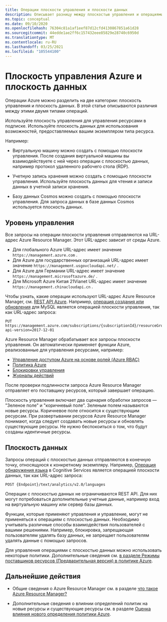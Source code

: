 ```yaml
---
title: Операции плоскости управления и плоскости данных
description: Описывает разницу между плоскостью управления и операциями плоскости данных. Операции плоскости управления обрабатываются Azure Resource Manager. Операции с плоскостью данных обрабатываются службой.
ms.topic: conceptual
ms.date: 09/10/2020
ms.openlocfilehash: 76304c81a1af1eef87d12cfd4130867851a61d28
ms.sourcegitcommit: 44edde1ae2ff6c157432eee85829e28740c6950d
ms.translationtype: MT
ms.contentlocale: ru-RU
ms.lasthandoff: 03/25/2021
ms.locfileid: "105544100"
---
```

# <a name="azure-control-plane-and-data-plane"></a>Плоскость управления Azure и плоскость данных

Операции Azure можно разделить на две категории: плоскость управления и плоскость данных. В этой статье описываются различия между этими двумя типами операций.

Используйте плоскость управления для управления ресурсами в подписке. Используйте плоскость данных для использования возможностей, предоставляемых вашим экземпляром типа ресурса.

Например:

* Виртуальную машину можно создать с помощью плоскости управления. После создания виртуальной машины вы взаимодействуете с ней через операции с плоскостью данных, например протокол удаленного рабочего стола (RDP).

* Учетную запись хранения можно создать с помощью плоскости управления. Используйте плоскость данных для чтения и записи данных в учетной записи хранения.

* Базу данных Cosmos можно создать с помощью плоскости управления. Для запроса данных в базе данных Cosmos используется плоскость данных.

## <a name="control-plane"></a>Уровень управления

Все запросы на операции плоскости управления отправляются на URL-адрес Azure Resource Manager. Этот URL-адрес зависит от среды Azure.

* Для глобального Azure URL-адрес имеет значение `https://management.azure.com` .
* Для Azure для государственных организаций URL-адрес имеет значение `https://management.usgovcloudapi.net/` .
* Для Azure для Германии URL-адрес имеет значение `https://management.microsoftazure.de/` .
* Для Microsoft Azure Китая 21Vianet URL-адрес имеет значение `https://management.chinacloudapi.cn` .

Чтобы узнать, какие операции используют URL-адрес Azure Resource Manager, см. [REST API Azure](/rest/api/azure/). Например, [операция создания или обновления](/rest/api/mysql/databases/createorupdate) для MySQL является операцией плоскости управления, так как URL-адрес запроса:

```http
PUT https://management.azure.com/subscriptions/{subscriptionId}/resourceGroups/{resourceGroupName}/providers/Microsoft.DBforMySQL/servers/{serverName}/databases/{databaseName}?api-version=2017-12-01
```

Azure Resource Manager обрабатывает все запросы плоскости управления. Он автоматически применяет функции Azure, реализованные для управления ресурсами, например:

* [Управление доступом Azure на основе ролей (Azure RBAC)](../../role-based-access-control/overview.md)
* [Политика Azure](../../governance/policy/overview.md)
* [Блокировки управления](lock-resources.md)
* [Журналы действий](view-activity-logs.md)

После проверки подлинности запроса Azure Resource Manager отправляет его поставщику ресурсов, который завершает операцию.

Плоскость управления включает два сценария обработки запросов — "Зеленое поле" и "коричневый поле". Зеленым полем называются новые ресурсы. Коричневое поле относится к существующим ресурсам. При развертывании ресурсов Azure Resource Manager понимают, когда следует создавать новые ресурсы и обновлять существующие ресурсы. Не нужно беспокоиться о том, что будут созданы идентичные ресурсы.

## <a name="data-plane"></a>Плоскость данных

Запросы операций с плоскостью данных отправляются в конечную точку, относящуюся к конкретному экземпляру. Например, [Операция обнаружения языка](/azure/cognitive-services/text-analytics/how-tos/text-analytics-how-to-language-detection) в Cognitive Services является операцией плоскости данных, так как URL-адрес запроса:

```http
POST {Endpoint}/text/analytics/v2.0/languages
```

Операции с плоскостью данных не ограничиваются REST API. Для них могут потребоваться дополнительные учетные данные, например вход на виртуальную машину или сервер базы данных.

Функции, которые применяют управления и управление, могут не применяться к операциям с плоскостью данных. Необходимо учитывать различные способы взаимодействия пользователей с вашими решениями. Например, блокировка, запрещающая пользователям удалять базу данных, не запрещает пользователям удалять данные с помощью запросов.

Для управления операциями с плоскостью данных можно использовать некоторые политики. Дополнительные сведения см. [в разделе Режимы поставщиков ресурсов (Предварительная версия) в политике Azure](../../governance/policy/concepts/definition-structure.md#resource-provider-modes).

## <a name="next-steps"></a>Дальнейшие действия

* Общие сведения о Azure Resource Manager см. в разделе [что такое Azure Resource Manager?](overview.md)

* Дополнительные сведения о влиянии определений политик на новые ресурсы и существующие ресурсы см. в разделе [Оценка влияния нового определения политики Azure](../../governance/policy/concepts/evaluate-impact.md).
